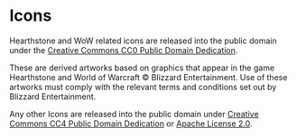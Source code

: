 # Icons
Hearthstone and WoW related icons are released into the public domain under the [Creative Commons CC0 Public Domain Dedication](https://creativecommons.org/publicdomain/zero/1.0/deed.en).

These are derived artworks based on graphics that appear in the game Hearthstone and World of Warcraft © Blizzard Entertainment. Use of these artworks must comply with the relevant terms and conditions set out by Blizzard Entertainment.

Any other Icons are released into the public domain under [Creative Commons CC4 Public Domain Dedication](https://creativecommons.org/licenses/by/4.0/) or [Apache License 2.0](https://www.apache.org/licenses/LICENSE-2.0).
